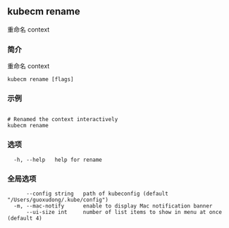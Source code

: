 ## kubecm rename

重命名 context

### 简介

重命名 context

```
kubecm rename [flags]
```

### 示例

```

# Renamed the context interactively
kubecm rename

```

### 选项

```
  -h, --help   help for rename
```

### 全局选项

```
      --config string   path of kubeconfig (default "/Users/guoxudong/.kube/config")
  -m, --mac-notify      enable to display Mac notification banner
      --ui-size int     number of list items to show in menu at once (default 4)
```
